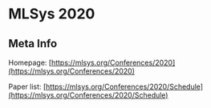 # MLSys 2020

## Meta Info

Homepage: [https://mlsys.org/Conferences/2020](https://mlsys.org/Conferences/2020)

Paper list: [https://mlsys.org/Conferences/2020/Schedule](https://mlsys.org/Conferences/2020/Schedule)
